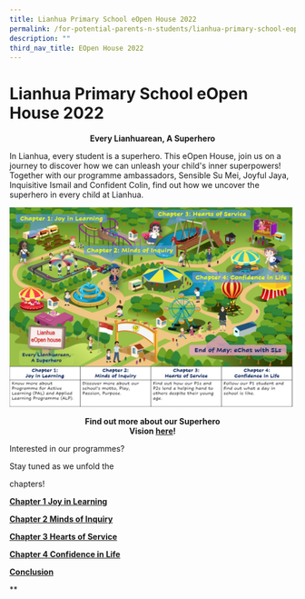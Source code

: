 ```yaml
---
title: Lianhua Primary School eOpen House 2022
permalink: /for-potential-parents-n-students/lianhua-primary-school-eopen-house-2022/
description: ""
third_nav_title: EOpen House 2022
---
```

# Lianhua Primary School eOpen House 2022


<center><b>Every Lianhuarean, A Superhero</b></center>
	
In Lianhua, every student is a superhero. This eOpen House, join us on a journey to discover how we can unleash your child's inner superpowers! Together with our programme ambassadors, Sensible Su Mei, Joyful Jaya, Inquisitive Ismail and Confident Colin, find out how we uncover the superhero in every child at Lianhua.

![](/images/Potential%20Parents%20&%20Students/EOpen%20house%202022/eOpen%20House%202022%20Overview%20update.jpg)

<center><b>Find out more about our Superhero<br>Vision <a href="/highlights/superheroes-vision" target="_blank">here</a>!</b></center>

Interested in our programmes?

Stay tuned as we unfold the

chapters!

[**Chapter 1 Joy in Learning**](https://lianhuapri.moe.edu.sg/for-potential-parents-n-students/lianhua-primary-school-eopen-house-2022/chapter-1)

[**Chapter 2 Minds of Inquiry**](https://lianhuapri.moe.edu.sg/for-potential-parents-n-students/lianhua-primary-school-eopen-house-2022/chapter-2)

[**Chapter 3 Hearts of Service**](https://lianhuapri.moe.edu.sg/for-potential-parents-n-students/lianhua-primary-school-eopen-house-2022/chapter-3)

[**Chapter 4 Confidence in Life**](https://lianhuapri.moe.edu.sg/for-potential-parents-n-students/lianhua-primary-school-eopen-house-2022/chapter-4)

[**Conclusion**](https://lianhuapri.moe.edu.sg/for-potential-parents-n-students/lianhua-primary-school-eopen-house-2022/conclusion)

**
